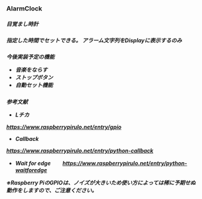 ### AlarmClock
<h5>目覚まし時計

<h5>指定した時間でセットできる。  
アラーム文字列をDisplayに表示するのみ  

<h5>今後実装予定の機能  


* 音楽をならす
* ストップボタン
* 自動セット機能


<h5>参考文献

* Lチカ

https://www.raspberrypirulo.net/entry/gpio


* Callback

https://www.raspberrypirulo.net/entry/python-callback


* Wait for edge　　
https://www.raspberrypirulo.net/entry/python-waitforedge


※Raspberry PiのGPIOは、ノイズが大きいため使い方によっては稀に予期せぬ動作をしますので、ご注意ください。
